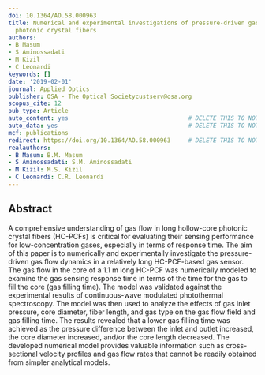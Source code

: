 ```yaml
---
doi: 10.1364/AO.58.000963
title: Numerical and experimental investigations of pressure-driven gas flow in hollow-core
  photonic crystal fibers
authors:
- B Masum
- S Aminossadati
- M Kizil
- C Leonardi
keywords: []
date: '2019-02-01'
journal: Applied Optics
publisher: OSA - The Optical Societycustserv@osa.org
scopus_cite: 12
pub_type: Article
auto_content: yes                                  # DELETE THIS TO NOT AUTO GENERATE CONTENT
auto_data: yes                                     # DELETE THIS TO NOT AUTO GENERATE METADATA
mcf: publications
redirect: https://doi.org/10.1364/AO.58.000963     # DELETE THIS TO NOT REDIRECT
realauthors:
- B Masum: B.M. Masum
- S Aminossadati: S.M. Aminossadati
- M Kizil: M.S. Kizil
- C Leonardi: C.R. Leonardi
---
```



## Abstract
A comprehensive understanding of gas flow in long hollow-core photonic crystal fibers (HC-PCFs) is critical for evaluating their sensing performance for low-concentration gases, especially in terms of response time. The aim of this paper is to numerically and experimentally investigate the pressure-driven gas flow dynamics in a relatively long HC-PCF-based gas sensor. The gas flow in the core of a 1.1 m long HC-PCF was numerically modeled to examine the gas sensing response time in terms of the time for the gas to fill the core (gas filling time). The model was validated against the experimental results of continuous-wave modulated photothermal spectroscopy. The model was then used to analyze the effects of gas inlet pressure, core diameter, fiber length, and gas type on the gas flow field and gas filling time. The results revealed that a lower gas filling time was achieved as the pressure difference between the inlet and outlet increased, the core diameter increased, and/or the core length decreased. The developed numerical model provides valuable information such as cross-sectional velocity profiles and gas flow rates that cannot be readily obtained from simpler analytical models.
